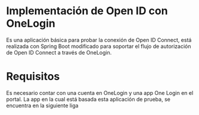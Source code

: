 # Implementación de Open ID con OneLogin

Es una aplicación básica para probar la conexión de Open ID Connect, está realizada con Spring Boot modificado para soportar el flujo de autorización de Open ID Connect a través de OneLogin.

# Requisitos

Es necesario contar con una cuenta en OneLogin y una app One Login en el portal. La app en la cual está basada esta aplicación de prueba, se encuentra en la siguiente liga
